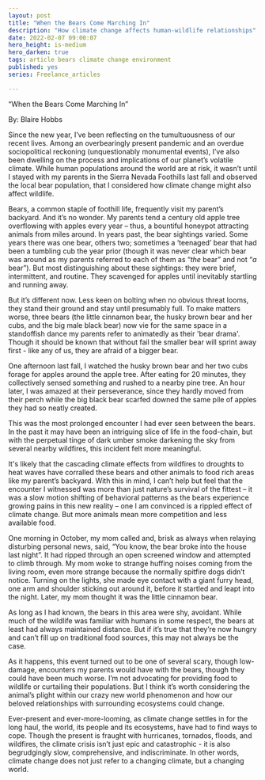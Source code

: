 ```yaml
---
layout: post
title: "When the Bears Come Marching In"
description: "How climate change affects human-wildlife relationships"
date: 2022-02-07 09:00:07
hero_height: is-medium
hero_darken: true
tags: article bears climate change environment
published: yes
series: Freelance_articles

---
```




“When the Bears Come Marching In”

By: Blaire Hobbs

Since the new year, I’ve been reflecting on the tumultuousness of our recent lives. Among an overbearingly present pandemic and an overdue sociopolitical reckoning (unquestionably monumental events), I’ve also been dwelling on the process and implications of our planet’s volatile climate. While human populations around the world are at risk, it wasn’t until I stayed with my parents in the Sierra Nevada Foothills last fall and observed the local bear population, that I considered how climate change might also affect wildlife. 

Bears, a common staple of foothill life, frequently visit my parent’s backyard. And it’s no wonder. My parents tend a century old apple tree overflowing with apples every year – thus, a bountiful honeypot attracting animals from miles around. In years past, the bear sightings varied. Some years there was one bear, others two; sometimes a ‘teenaged’ bear that had been a tumbling cub the year prior (though it was never clear which bear was around as my parents referred to each of them as “*the* bear” and not “*a* bear”). But most distinguishing about these sightings: they were brief, intermittent, and routine. They scavenged for apples until inevitably startling and running away.

But it’s different now. Less keen on bolting when no obvious threat looms, they stand their ground and stay until presumably full. To make matters worse, three bears (the little cinnamon bear, the husky brown bear and her cubs, and the big male black bear) now vie for the same space in a standoffish dance my parents refer to animatedly as their 'bear drama'. Though it should be known that without fail the smaller bear will sprint away first - like any of us, they are afraid of a bigger bear.

One afternoon last fall, I watched the husky brown bear and her two cubs forage for apples around the apple tree. After eating for 20 minutes, they collectively sensed something and rushed to a nearby pine tree. An hour later, I was amazed at their perseverance, since they hardly moved from their perch while the big black bear scarfed downed the same pile of apples they had so neatly created.

This was the most prolonged encounter I had ever seen between the bears. In the past it may have been an intriguing slice of life in the food-chain, but with the perpetual tinge of dark umber smoke darkening the sky from several nearby wildfires, this incident felt more meaningful.

It's likely that the cascading climate effects from wildfires to droughts to heat waves have corralled these bears and other animals to food rich areas like my parent’s backyard. With this in mind, I can’t help but feel that the encounter I witnessed was more than just nature’s survival of the fittest – it was a slow motion shifting of behavioral patterns as the bears experience growing pains in this new reality – one I am convinced is a rippled effect of climate change. But more animals mean more competition and less available food.

One morning in October, my mom called and, brisk as always when relaying disturbing personal news, said, “You know, the bear broke into the house last night”. It had ripped through an open screened window and attempted to climb through. My mom woke to strange huffing noises coming from the living room, even more strange because the normally spitfire dogs didn’t notice. Turning on the lights, she made eye contact with a giant furry head, one arm and shoulder sticking out around it, before it startled and leapt into the night. Later, my mom thought it was the little cinnamon bear.

As long as I had known, the bears in this area were shy, avoidant. While much of the wildlife was familiar with humans in some respect, the bears at least had always maintained distance. But if it’s true that they’re now hungry and can’t fill up on traditional food sources, this may not always be the case. 

As it happens, this event turned out to be one of several scary, though low-damage, encounters my parents would have with the bears, though they could have been much worse. I’m not advocating for providing food to wildlife or curtailing their populations. But I think it’s worth considering the animal’s plight within our crazy new world phenomenon and how our beloved relationships with surrounding ecosystems could change. 

Ever-present and ever-more-looming, as climate change settles in for the long haul, the world, its people and its ecosystems, have had to find ways to cope. Though the present is fraught with hurricanes, tornados, floods, and wildfires, the climate crisis isn’t just epic and catastrophic - it is also begrudgingly slow, comprehensive, and indiscriminate. In other words, climate change does not just refer to a changing climate, but a changing world.
